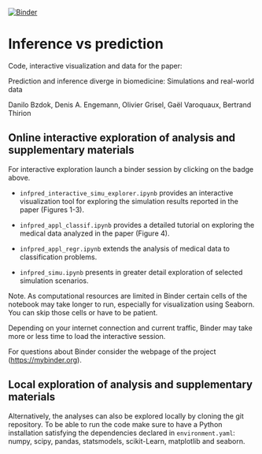 [![Binder](https://mybinder.org/badge.svg)](https://mybinder.org/v2/gh/banilo/inf_vs_pred_2018/master)

# Inference vs prediction

Code, interactive visualization and data for the paper:

Prediction and inference diverge in biomedicine:
Simulations and real-world data

Danilo Bzdok, Denis A. Engemann, Olivier Grisel, Gaël Varoquaux, Bertrand Thirion


## Online interactive exploration of analysis and supplementary materials

For interactive exploration launch a binder session by clicking on the badge above.

- ```infpred_interactive_simu_explorer.ipynb``` provides an interactive visualization tool for exploring the simulation results reported in the paper (Figures 1-3).

- ```infpred_appl_classif.ipynb``` provides a detailed tutorial on exploring the medical data analyzed in the paper (Figure 4).

- ```infpred_appl_regr.ipynb``` extends the analysis of medical data to classification problems.

- ```infpred_simu.ipynb``` presents in greater detail exploration of selected simulation scenarios.

Note. As computational resources are limited in Binder certain cells of the notebook may take longer to run, especially for visualization using Seaborn. You can skip those cells or have to be patient.

Depending on your internet connection and current traffic, Binder may take more or less time to load the interactive session.

For questions about Binder consider the webpage of the project (https://mybinder.org).

## Local exploration of analysis and supplementary materials

Alternatively, the analyses can also be explored locally by cloning the git repository. To be able to run the code make sure to have a Python installation satisfying the dependencies declared in ```environment.yaml```: numpy, scipy, pandas, statsmodels, scikit-Learn, matplotlib and seaborn.
